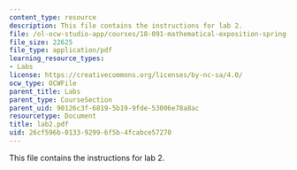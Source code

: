 ```yaml
---
content_type: resource
description: This file contains the instructions for lab 2.
file: /ol-ocw-studio-app/courses/18-091-mathematical-exposition-spring-2005/26cf596b013392996f5b4fcabce57270_lab2.pdf
file_size: 22625
file_type: application/pdf
learning_resource_types:
- Labs
license: https://creativecommons.org/licenses/by-nc-sa/4.0/
ocw_type: OCWFile
parent_title: Labs
parent_type: CourseSection
parent_uid: 90126c3f-6819-5b19-9fde-53006e78a8ac
resourcetype: Document
title: lab2.pdf
uid: 26cf596b-0133-9299-6f5b-4fcabce57270
---
```

This file contains the instructions for lab 2.